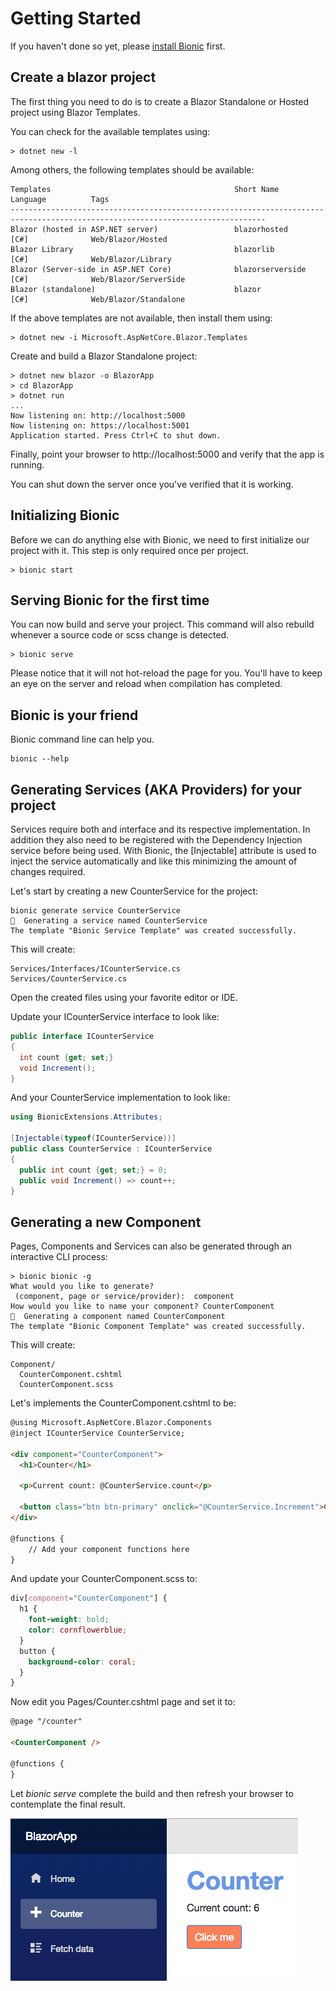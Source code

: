 # Getting Started

If you haven't done so yet, please [install Bionic](../0_install) first.

## Create a blazor project

The first thing you need to do is to create a Blazor Standalone or Hosted project using Blazor Templates.

You can check for the available templates using:

```text
> dotnet new -l
```

Among others, the following templates should be available:
```text
Templates                                         Short Name            Language          Tags
-------------------------------------------------------------------------------------------------------------------------------
Blazor (hosted in ASP.NET server)                 blazorhosted          [C#]              Web/Blazor/Hosted
Blazor Library                                    blazorlib             [C#]              Web/Blazor/Library
Blazor (Server-side in ASP.NET Core)              blazorserverside      [C#]              Web/Blazor/ServerSide
Blazor (standalone)                               blazor                [C#]              Web/Blazor/Standalone
```

If the above templates are not available, then install them using:

```text
> dotnet new -i Microsoft.AspNetCore.Blazor.Templates
```

Create and build a Blazor Standalone project:

```text
> dotnet new blazor -o BlazorApp
> cd BlazorApp
> dotnet run
...
Now listening on: http://localhost:5000
Now listening on: https://localhost:5001
Application started. Press Ctrl+C to shut down.
```

Finally, point your browser to http://localhost:5000 and verify that the app is running.

You can shut down the server once you've verified that it is working.

## Initializing Bionic

Before we can do anything else with Bionic, we need to first initialize our project with it. This step is only required once per project.

```text
> bionic start
```

## Serving Bionic for the first time

You can now build and serve your project. This command will also rebuild whenever a source code or scss change is detected.

```text
> bionic serve
```

Please notice that it will not hot-reload the page for you. You'll have to keep an eye on the server and reload when compilation has completed.

## Bionic is your friend

Bionic command line can help you.

```text
bionic --help
```

## Generating Services (AKA Providers) for your project

Services require both and interface and its respective implementation. In addition they also need to be registered with the Dependency Injection service before being used. With Bionic, the [Injectable] attribute is used to inject the service automatically and like this minimizing the amount of changes required.

Let's start by creating a new CounterService for the project:

```text
bionic generate service CounterService
🚀  Generating a service named CounterService
The template "Bionic Service Template" was created successfully.
```

This will create:
```text
Services/Interfaces/ICounterService.cs
Services/CounterService.cs
```

Open the created files using your favorite editor or IDE.

Update your ICounterService interface to look like:

```c#
public interface ICounterService
{
  int count {get; set;}
  void Increment();
}
```

And your CounterService implementation to look like:

```c#
using BionicExtensions.Attributes;

[Injectable(typeof(ICounterService))]
public class CounterService : ICounterService
{
  public int count {get; set;} = 0;
  public void Increment() => count++;
}
```

## Generating a new Component

Pages, Components and Services can also be generated through an interactive CLI process:

```text
> bionic bionic -g
What would you like to generate?
 (component, page or service/provider):  component
How would you like to name your component? CounterComponent
🚀  Generating a component named CounterComponent
The template "Bionic Component Template" was created successfully.
```

This will create:
```text
Component/
  CounterComponent.cshtml
  CounterComponent.scss
```

Let's implements the CounterComponent.cshtml to be:

```html
@using Microsoft.AspNetCore.Blazor.Components
@inject ICounterService CounterService;

<div component="CounterComponent">
  <h1>Counter</h1>

  <p>Current count: @CounterService.count</p>

  <button class="btn btn-primary" onclick="@CounterService.Increment">Click me</button>
</div>

@functions {
    // Add your component functions here
}
```

And update your CounterComponent.scss to:

```scss
div[component="CounterComponent"] {
  h1 {
    font-weight: bold;
    color: cornflowerblue;
  }
  button {
    background-color: coral;
  }
}
```

Now edit you Pages/Counter.cshtml page and set it to:

```html
@page "/counter"

<CounterComponent />

@functions {
}
```

Let *bionic serve* complete the build and then refresh your browser to contemplate the final result.

![generate-app](images/blazor-app-generate.png)